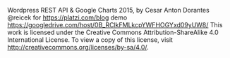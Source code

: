 Wordpress REST API & Google Charts
2015, by Cesar Anton Dorantes @reicek
for https://platzi.com/blog
demo https://googledrive.com/host/0B_RClkFMLkcpYWFHOGYxd09yUW8/
This work is licensed under the Creative Commons Attribution-ShareAlike 4.0 International License. 
To view a copy of this license, visit http://creativecommons.org/licenses/by-sa/4.0/.
